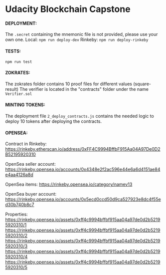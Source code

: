 # Udacity Blockchain Capstone

#### DEPLOYMENT:
The ```.secret``` containing the mnemonic file is not provided, please use your own one.
Local: ```npm run deploy-dev```
Rinkeby: ```npm run deploy-rinkeby```

#### TESTS:
```npm run test```

#### ZOKRATES:
The zokrates folder contains 10 proof files for different values (square-result)
The verifier is located in the "contracts" folder under the name ```Verifier.sol```

#### MINTING TOKENS:
The deployment file ```2_deploy_contracts.js``` contains the needed logic to deploy 10 tokens after deploying the contracts.

#### OPENSEA:
Contract in Rinkeby: 
https://rinkeby.etherscan.io/address/0xFF4C9994BffbF915Aa04A97De0D2B52195920310

OpenSea seller account:
https://rinkeby.opensea.io/accounts/0x4348e2f2ac596e44e6a6d4151ae84e4aa4126a8d

OpenSea items:
https://rinkeby.opensea.io/category/namev13

OpenSea buyer account:
https://rinkeby.opensea.io/accounts/0x5ecd0ccd50d9ca527923e8dc4f55ed30b740b8c7

Properties:
https://rinkeby.opensea.io/assets/0xff4c9994bffbf915aa04a97de0d2b52195920310/1
https://rinkeby.opensea.io/assets/0xff4c9994bffbf915aa04a97de0d2b52195920310/2
https://rinkeby.opensea.io/assets/0xff4c9994bffbf915aa04a97de0d2b52195920310/3
https://rinkeby.opensea.io/assets/0xff4c9994bffbf915aa04a97de0d2b52195920310/4
https://rinkeby.opensea.io/assets/0xff4c9994bffbf915aa04a97de0d2b52195920310/5
